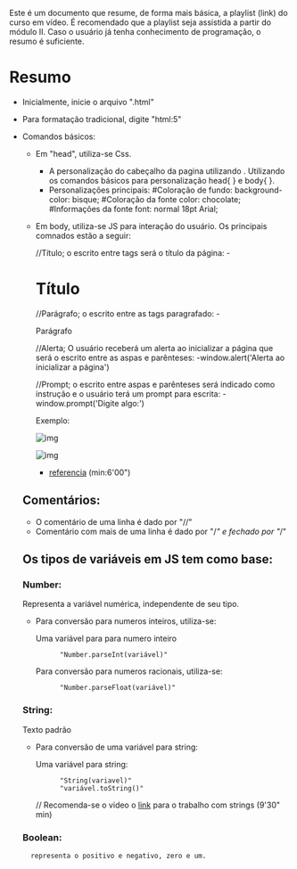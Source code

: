 Este é um documento que resume, de forma mais básica, a playlist (link) do curso em vídeo. É recomendado que a playlist seja assistida a partir do módulo II. Caso o usuário já tenha conhecimento de programação, o resumo é suficiente.

# Resumo


- Inicialmente, inicie o arquivo ".html"

- Para formatação tradicional, digite "html:5"

- Comandos básicos:

    - Em "head", utiliza-se Css. 
        - A personalização do cabeçalho da pagina utilizando <style> </style>. Utilizando os comandos básicos para personalização head{ } e body{ }.
        - Personalizações principais:
            #Coloração de fundo:
                background-color: bisque;
            #Coloração da fonte
                color: chocolate;
            #Informações da fonte
                font: normal 18pt Arial;


    - Em body, utiliza-se JS para interação do usuário. Os principais comnados estão a seguir:

        //Título; o escrito entre tags será o título da página:
        -<h1> Título </h1>

        //Parágrafo; o escrito entre as tags paragrafado:
        -<p> Parágrafo</p>

        //Alerta; O usuário receberá um alerta ao inicializar a página que será o escrito entre as aspas e parênteses:
        -window.alert('Alerta ao inicializar a página')

        //Prompt; o escrito entre aspas e parênteses será indicado como instrução e o usuário terá um prompt para escrita:
        -window.prompt('Digite algo:')

         Exemplo:
        
        ![img](git/media/meio.png)

        ![img](/media/um.png)

        - [referencia](https://www.youtube.com/watch?v=OmmJBfcMJA8&list=PLntvgXM11X6pi7mW0O4ZmfUI1xDSIbmTm&index=7&ab_channel=CursoemV%C3%ADdeo) (min:6'00")
       

    ## Comentários:
    - O comentário de uma linha é dado por "//"
    - Comentário com mais de uma linha é dado por "/*" e fechado por "*/"

    ## Os tipos de variáveis em JS tem como base:
    ### Number:
    Representa a variável numérica, 
    independente de seu tipo.
    
    - Para conversão para numeros inteiros, utiliza-se:
    
        Uma variável para para numero inteiro

                "Number.parseInt(variável)"

        Para conversão para numeros racionais, utiliza-se:

                "Number.parseFloat(variável)"


    ### String:
    Texto padrão
    
    - Para conversão de uma variável para string:
      
        Uma variável para string:

                "String(variavel)"
                "variável.toString()"

        // Recomenda-se o video o [link](https://www.youtube.com/watch?v=OJgu_KCCUSY&list=PLntvgXM11X6pi7mW0O4ZmfUI1xDSIbmTm&index=9&ab_channel=CursoemV%C3%ADdeo) para o trabalho com strings (9'30" min)

    ### Boolean:
        representa o positivo e negativo, zero e um.